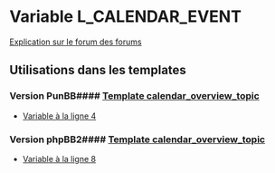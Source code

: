 # Variable L_CALENDAR_EVENT
[Explication sur le forum des forums](http://forum.forumactif.com/t294113-listing-des-variables#L_CALENDAR_EVENT)
## Utilisations dans les templates
### Version PunBB#### [Template calendar_overview_topic](punbb/calendar_overview_topic.md)
* [Variable à la ligne 4](../punbb/calendar_overview_topic.tpl#L4)
### Version phpBB2#### [Template calendar_overview_topic](subsilver/calendar_overview_topic.md)
* [Variable à la ligne 8](../subsilver/calendar_overview_topic.tpl#L8)
